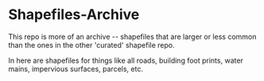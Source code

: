 # Shapefiles-Archive
This repo is more of an archive -- shapefiles that are larger 
or less common than the ones in the other 'curated' shapefile repo.

In here are shapefiles for things like all roads, building
foot prints, water mains, impervious surfaces, parcels, etc.
